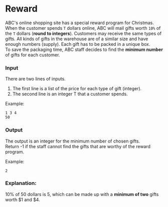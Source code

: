 # Reward

ABC's online shopping site has a special reward program for Christmas. 
When the customer spends `T` dollars online, ABC will mail gifts worth `10%` of the `T` dollars 
(**round to integers**). Customers may receive the same types of gifts. 
All kinds of gifts in the warehouse are of a similar size and have enough numbers (supply). 
Each gift has to be packed in a unique box.  
To save the packaging time, ABC staff decides to find the **minimum number** of gifts for each customer.  


### Input
There are two lines of inputs.  
1. The first line is a list of the price for each type of gift (integer). 
2. The second line is an integer T that a customer spends.

Example:
``` 
1 3 4
50
```

### Output
The output is an integer for the minimum number of chosen gifts.  
Return -1 if the staff cannot find the gifts that are worthy of the reward program.

Example:
``` 
2
```


### Explanation:
10% of 50 dollars is 5, which can be made up with a **minimum of two** gifts worth $1 and $4.

